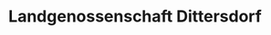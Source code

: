 ---
title: "Landgenossenschaft Dittersdorf"
url: /zeulenroda-triebes/landgenossenschaft-dittersdorf/
shop: Metzgerei
---